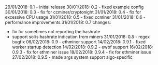 29/01/2018: 0.1 - initial release
30/01/2018: 0.2 - fixed example config
30/01/2018: 0.3 - fix for ccminer/cryptonight
31/01/2018: 0.4 - fix for excessive CPU usage
31/01/2018: 0.5 - fixed ccminer
31/01/2018: 0.6 - performance improvements
31/01/2018: 0.7 changes:
- fix for sometimes not reporting the hashrate
- support sol/s hashrate indication from miners
31/01/2018: 0.8 - regex bugfix
06/02/2018: 0.9 - ethminer support
14/02/2018: 0.9.1 - fixed worker startup detection
14/02/2018: 0.9.2 - ewbf support
16/02/2018: 0.9.3 - fix for ethminer issue
18/02/2018: 0.9.4 - fix for ethminer issue
27/02/2018: 0.9.5 - made args system support algo-specific
